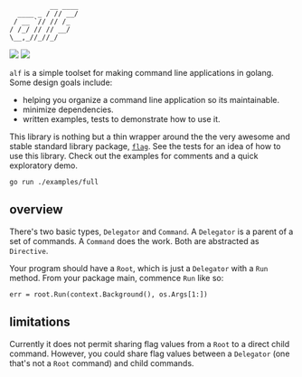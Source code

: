 ```
          __ ____
  ____ _ / // __/
 / __ `// // /_
/ /_/ // // __/
\__,_//_//_/
```

[![](https://github.com/rafaelespinoza/alf/workflows/build/badge.svg)](https://github.com/rafaelespinoza/alf/actions)
[![](https://pkg.go.dev/badge/github.com/rafaelespinoza/alf)](https://pkg.go.dev/github.com/rafaelespinoza/alf)

`alf` is a simple toolset for making command line applications in golang. Some
design goals include:

- helping you organize a command line application so its maintainable.
- minimize dependencies.
- written examples, tests to demonstrate how to use it.

This library is nothing but a thin wrapper around the the very awesome and
stable standard library package, [`flag`](https://golang.org/pkg/flag/).  See
the tests for an idea of how to use this library. Check out the examples for
comments and a quick exploratory demo.

```
go run ./examples/full
```

## overview

There's two basic types, `Delegator` and `Command`. A `Delegator` is a parent of
a set of commands. A `Command` does the work.  Both are abstracted as
`Directive`.

Your program should have a `Root`, which is just a `Delegator` with a `Run`
method. From your package main, commence `Run` like so:

```golang
err = root.Run(context.Background(), os.Args[1:])
```

## limitations

Currently it does not permit sharing flag values from a `Root` to a direct child
command. However, you could share flag values between a `Delegator` (one that's
not a `Root` command) and child commands.

